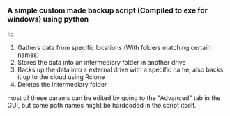 ### A simple custom made backup script (Compiled to exe for windows) using python

It:

1. Gathers data from specific locations (With folders matching certain names)
2. Stores the data into an intermediary folder in another drive
3. Backs up the data into a external drive with a specific name, also backs it up to the cloud using Rclone
4. Deletes the intermediary folder

most of these params can be edited by going to the "Advanced" tab in the GUI, but some path names might be hardcoded in the script itself.
